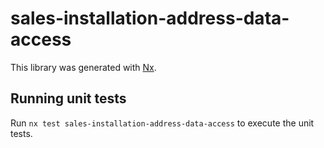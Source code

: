 # sales-installation-address-data-access

This library was generated with [Nx](https://nx.dev).

## Running unit tests

Run `nx test sales-installation-address-data-access` to execute the unit tests.
